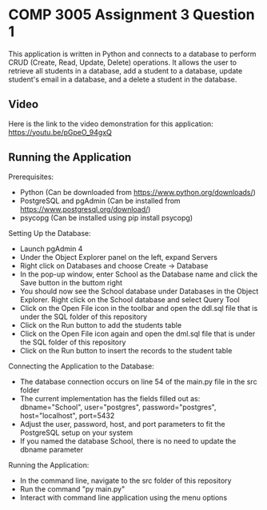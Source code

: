# COMP 3005 Assignment 3 Question 1

This application is written in Python and connects to a database to perform CRUD (Create, Read, Update, Delete) operations. It allows the user to retrieve all students in a database, add a student to a database, update student's email in a database, and a delete a student in the database.

## Video

Here is the link to the video demonstration for this application: https://youtu.be/pGpeO_94gxQ

## Running the Application

Prerequisites:
- Python (Can be downloaded from https://www.python.org/downloads/)
- PostgreSQL and pgAdmin (Can be installed from https://www.postgresql.org/download/)
- psycopg (Can be installed using pip install psycopg)

Setting Up the Database:
- Launch pgAdmin 4
- Under the Object Explorer panel on the left, expand Servers
- Right click on Databases and choose Create -> Database
- In the pop-up window, enter School as the Database name and click the Save button in the buttom right
- You should now see the School database under Databases in the Object Explorer. Right click on the School database and select Query Tool
- Click on the Open File icon in the toolbar and open the ddl.sql file that is under the SQL folder of this repository
- Click on the Run button to add the students table
- Click on the Open File icon again and open the dml.sql file that is under the SQL folder of this repository
- Click on the Run button to insert the records to the student table

Connecting the Application to the Database:
- The database connection occurs on line 54 of the main.py file in the src folder
- The current implementation has the fields filled out as: dbname="School", user="postgres", password="postgres", host="localhost", port=5432
- Adjust the user, password, host, and port parameters to fit the PostgreSQL setup on your system
- If you named the database School, there is no need to update the dbname parameter

Running the Application:
- In the command line, navigate to the src folder of this repository
- Run the command "py main.py"
- Interact with command line application using the menu options